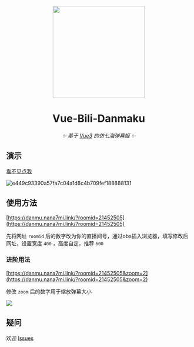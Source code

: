 <div align="center">

<img src="https://user-images.githubusercontent.com/41439182/185760079-a8f6c1ba-ebcf-40dd-b728-69dbf1978ede.png" width="250px" />

# Vue-Bili-Danmaku

_✨ 基于 [Vue3](https://github.com/vuejs/core) 的仿七海弹幕姬 ✨_  

</div>

## 演示

[看不见点我](https://user-images.githubusercontent.com/41439182/203388574-5cc51496-1613-4d19-a787-55360c3ab18e.gif)

![e449c93390a57fa7c04a1d8c4b709fef188888131](https://user-images.githubusercontent.com/41439182/203388574-5cc51496-1613-4d19-a787-55360c3ab18e.gif)

## 使用方法

[https://danmu.nana7mi.link/?roomid=21452505](https://danmu.nana7mi.link/?roomid=21452505)

先将网址 ```roomid``` 后的数字改为你的直播间号，通过obs插入浏览器，填写修改后网址，设置宽度 ```400``` ，高度自定，推荐 ```600```

### 进阶用法

[https://danmu.nana7mi.link/?roomid=21452505&zoom=2](https://danmu.nana7mi.link/?roomid=21452505&zoom=2)

修改 ```zoom``` 后的数字用于缩放弹幕大小

![](https://i0.hdslb.com/bfs/new_dyn/f5769d3e12b019800a707c8f49c58e15188888131.png)

## 疑问

欢迎 [Issues](https://github.com/Drelf2018/vue-bili-danmaku/issues)
